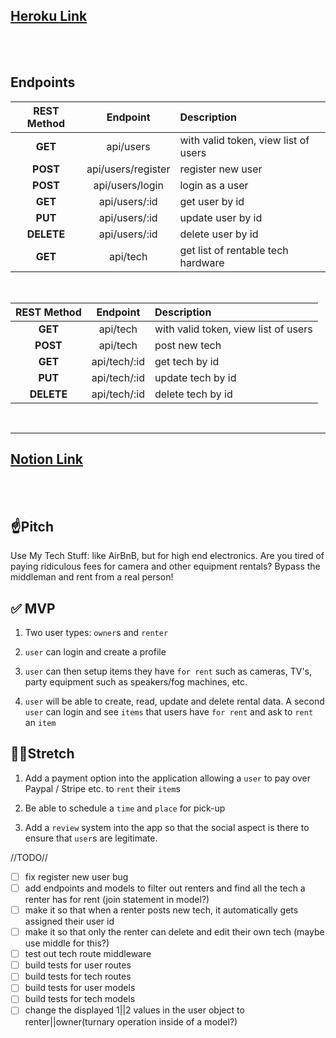 ## [Heroku Link](https://tt-33-use-my-tech.herokuapp.com/)

<br>
<br>

## **Endpoints**

| REST Method |      Endpoint      | Description                          |
| :---------: | :----------------: | :----------------------------------- |
|   **GET**   |     api/users      | with valid token, view list of users |
|  **POST**   | api/users/register | register new user                    |
|  **POST**   |  api/users/login   | login as a user                      |
|   **GET**   |   api/users/:id    | get user by id                       |
|   **PUT**   |   api/users/:id    | update user by id                    |
| **DELETE**  |   api/users/:id    | delete user by id                    |
|   **GET**   |      api/tech      | get list of rentable tech hardware   |

<br>

| REST Method |   Endpoint   | Description                          |
| :---------: | :----------: | :----------------------------------- |
|   **GET**   |   api/tech   | with valid token, view list of users |
|  **POST**   |   api/tech   | post new tech                        |
|   **GET**   | api/tech/:id | get tech by id                       |
|   **PUT**   | api/tech/:id | update tech by id                    |
| **DELETE**  | api/tech/:id | delete tech by id                    |

<br>
<hr>

## [Notion Link](https://www.notion.so/Use-My-Tech-Stuff-4af21e428f964d13b1c469c555db70b4)

<br>
<br>

## ☝️**Pitch**

Use My Tech Stuff: like AirBnB, but for high end electronics. Are you tired of paying ridiculous fees for camera and other equipment rentals? Bypass the middleman and rent from a real person!

## ✅ **MVP**

1. Two user types: `owner`s and `renter`

2. `user` can login and create a profile

3. `user` can then setup items they have `for rent` such as cameras, TV's, party equipment such as speakers/fog machines, etc.

4. `user` will be able to create, read, update and delete rental data. A second `user` can login and see `items` that users have `for rent` and ask to `rent` an `item`

## 🏃‍♀️**Stretch**

1. Add a payment option into the application allowing a `user` to pay over Paypal / Stripe etc. to `rent` their `item`s

2. Be able to schedule a `time` and `place` for pick-up

3. Add a `review` system into the app so that the social aspect is there to ensure that `user`s are legitimate.

//TODO//

- [ ] fix register new user bug
- [ ] add endpoints and models to filter out renters and find all the tech a renter has for rent (join statement in model?)
- [ ] make it so that when a renter posts new tech, it automatically gets assigned their user id
- [ ] make it so that only the renter can delete and edit their own tech (maybe use middle for this?)
- [ ] test out tech route middleware
- [ ] build tests for user routes
- [ ] build tests for tech routes
- [ ] build tests for user models
- [ ] build tests for tech models
- [ ] change the displayed 1||2 values in the user object to renter||owner(turnary operation inside of a model?)